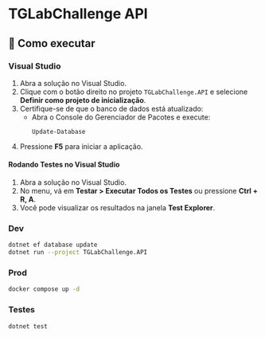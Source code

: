 # TGLabChallenge API

## 🚀 Como executar

### Visual Studio
1. Abra a solução no Visual Studio.
2. Clique com o botão direito no projeto `TGLabChallenge.API` e selecione **Definir como projeto de inicialização**.
3. Certifique-se de que o banco de dados está atualizado:
   - Abra o Console do Gerenciador de Pacotes e execute:
     ```
     Update-Database
     ```
4. Pressione **F5** para iniciar a aplicação.

#### Rodando Testes no Visual Studio
1. Abra a solução no Visual Studio.
2. No menu, vá em **Testar > Executar Todos os Testes** ou pressione **Ctrl + R, A**.
3. Você pode visualizar os resultados na janela **Test Explorer**.

### Dev
```bash
dotnet ef database update
dotnet run --project TGLabChallenge.API
```

### Prod
```bash
docker compose up -d
```

### Testes
```bash
dotnet test
```

